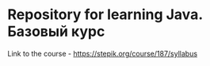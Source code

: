 # Repository for learning Java. Базовый курс

Link to the course - https://stepik.org/course/187/syllabus
